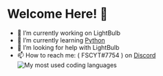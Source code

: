 # Welcome Here! 👋

- 🔭 I’m currently working on LightBulb
- 🌱 I’m currently learning [Python](https://www.python.org)
- 🤔 I’m looking for help with LightBulb
- 📫 How to reach me: ( FSCYT#7754 ) on [Discord](https://www.discord.com)
![My most used coding languages](https://github-readme-stats.vercel.app/api?username=FSCYT&show_icons=true&theme=radical)
